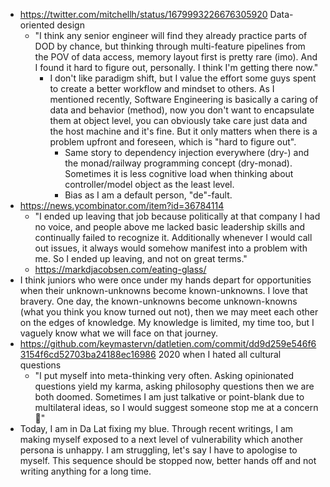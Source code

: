 - https://twitter.com/mitchellh/status/1679993226676305920 Data-oriented design
	- "I think any senior engineer will find they already practice parts of DOD by chance, but thinking through multi-feature pipelines from the POV of data access, memory layout first is pretty rare (imo). And I found it hard to figure out, personally. I think I'm getting there now."
		- I don't like paradigm shift, but I value the effort some guys spent to create a better workflow and mindset to others. As I mentioned recently, Software Engineering is basically a caring of data and behavior (method), now you don't want to encapsulate them at object level, you can obviously take care just data and the host machine and it's fine. But it only matters when there is a problem upfront and foreseen, which is "hard to figure out".
			- Same story to dependency injection everywhere (dry-) and the monad/railway programming concept (dry-monad). Sometimes it is less cognitive load when thinking about controller/model object as the least level.
			- Bias as I am a default person, "de"-fault.
- https://news.ycombinator.com/item?id=36784114
	- "I ended up leaving that job because politically at that company I had no voice, and people above me lacked basic leadership skills and continually failed to recognize it. Additionally whenever I would call out issues, it always would somehow manifest into a problem with me. So I ended up leaving, and not on great terms."
	- https://markdjacobsen.com/eating-glass/
- I think juniors who were once under my hands depart for opportunities when their unknown-unknowns become known-unknowns. I love that bravery. One day, the known-unknowns become unknown-knowns (what you think you know turned out not), then we may meet each other on the edges of knowledge. My knowledge is limited, my time too, but I vaguely know what we will face on that journey.
- https://github.com/keymastervn/datletien.com/commit/dd9d259e546f63154f6cd52703ba24188ec16986 2020 when I hated all cultural questions
	- "I put myself into meta-thinking very often. Asking opinionated questions yield my karma, asking philosophy questions then we are both doomed. Sometimes I am just talkative or point-blank due to multilateral ideas, so I would suggest someone stop me at a concern :pray:"
- Today, I am in Da Lat fixing my blue. Through recent writings, I am making myself exposed to a next level of vulnerability which another persona is unhappy. I am struggling, let's say I have to apologise to myself. This sequence should be stopped now, better hands off and not writing anything for a long time.